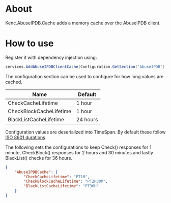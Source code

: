 # About #
Kenc.AbuseIPDB.Cache adds a memory cache over the AbuseIPDB client.

# How to use #

Register it with dependency injection using:

```C#
services.AddAbuseIPDBClientCache(Configuration.GetSection("AbuseIPDB"), Configuration.GetSection("AbuseIPDBCache"));
```

The configuration section can be used to configure for how long values are cached.

| Name                    | Default  |
| ----------------------- | -------- |
| CheckCacheLifetime      | 1 hour   |
| CheckBlockCacheLifetime | 1 hour   |
| BlackListCacheLifetime  | 24 hours |

Configuration values are deserialized into TimeSpan. By default these follow [ISO 8601 durations](https://en.wikipedia.org/wiki/ISO_8601#Durations)

The following sets the configurations to keep Check() responses for 1 minute, CheckBlock() responses for 2 hours and 30 minutes and lastly BlackList() checks for 36 hours.
```json
{
    "AbuseIPDBCache": {
        "CheckCacheLifetime": "PT1M",
        "CheckBlockCacheLifetime": "PT2H30M",
        "BlackListCacheLifetime": "PT36H"
    }
}
```